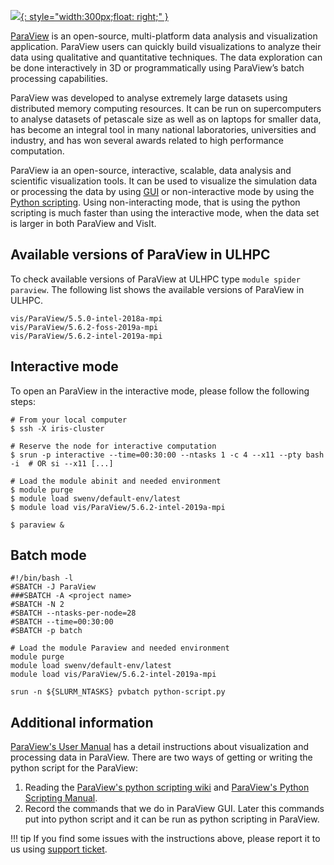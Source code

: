 [![](https://www.paraview.org/wp-content/uploads/2018/02/ParaView_Logo.svg){: style="width:300px;float: right;" }](https://www.paraview.org/)

[ParaView](https://www.paraview.org/) is an open-source, multi-platform data analysis
and visualization application. ParaView users can quickly build visualizations
to analyze their data using qualitative and quantitative techniques.
The data exploration can be done interactively in 3D or programmatically
using ParaView’s batch processing capabilities.

ParaView was developed to analyse extremely large datasets using distributed
memory computing resources. It can be run on supercomputers to analyse datasets of
petascale size as well as on laptops for smaller data, has become an integral tool
in many national laboratories, universities and industry,
and has won several awards related to high performance computation.

ParaView ia an open-source, interactive, scalable, data analysis and
scientific visualization tools. It can be used to visualize the
simulation data or processing the data by using [GUI](https://www.paraview.org/Wiki/Beginning_GUI) or non-interactive
mode by using the [Python scripting](https://www.paraview.org/Wiki/ParaView/Python_Scripting). Using non-interacting mode,
that is using the python scripting is much faster than using the interactive mode,
when the data set is larger in both ParaView and VisIt.


## Available versions of ParaView in ULHPC
To check available versions of ParaView at ULHPC type `module spider paraview`.
The following list shows the available versions of ParaView in ULHPC.
```shell
vis/ParaView/5.5.0-intel-2018a-mpi
vis/ParaView/5.6.2-foss-2019a-mpi
vis/ParaView/5.6.2-intel-2019a-mpi
```

## Interactive mode
To open an ParaView in the interactive mode, please follow the following steps:

```shell
# From your local computer
$ ssh -X iris-cluster

# Reserve the node for interactive computation
$ srun -p interactive --time=00:30:00 --ntasks 1 -c 4 --x11 --pty bash -i  # OR si --x11 [...]

# Load the module abinit and needed environment
$ module purge 
$ module load swenv/default-env/latest
$ module load vis/ParaView/5.6.2-intel-2019a-mpi

$ paraview &
```

## Batch mode
```shell
#!/bin/bash -l
#SBATCH -J ParaView
###SBATCH -A <project name>
#SBATCH -N 2
#SBATCH --ntasks-per-node=28
#SBATCH --time=00:30:00
#SBATCH -p batch

# Load the module Paraview and needed environment
module purge 
module load swenv/default-env/latest
module load vis/ParaView/5.6.2-intel-2019a-mpi

srun -n ${SLURM_NTASKS} pvbatch python-script.py
```

## Additional information
[ParaView's User Manual](https://www.paraview.org/Wiki/The_ParaView_Tutorial) has a
detail instructions about visualization and processing data in ParaView. There are two
ways of getting or writing the python script for the ParaView:

1. Reading the [ParaView's python scripting wiki](https://www.paraview.org/Wiki/ParaView/Python_Scripting) and [ParaView's Python Scripting Manual](https://www.paraview.org/Wiki/ParaView/Python_Scripting).
2. Record the commands that we do in ParaView GUI. Later this commands put into python script and it can be run as python scripting in ParaView.



!!! tip
    If you find some issues with the instructions above,
    please report it to us using [support ticket](https://hpc.uni.lu/support).